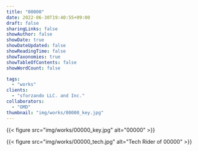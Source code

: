 ```yaml
---
title: "00000"
date: 2022-06-30T19:40:55+09:00
draft: false
sharingLinks: false
showAuthor: false
showDate: true
showDateUpdated: false
showReadingTime: false
showTaxonomies: true
showTableOfContents: false
showWordCount: false

tags:
  - "works"
clients:
  - "sforzando LLC. and Inc."
collaborators:
  - "OMD"
thumbnail: "img/works/00000_key.jpg"
---
```


{{< figure src="img/works/00000_key.jpg" alt="00000" >}}

{{< figure src="img/works/00000_tech.jpg" alt="Tech Rider of 00000" >}}
